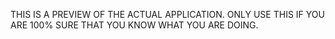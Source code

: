 THIS IS A PREVIEW OF THE ACTUAL APPLICATION. ONLY USE THIS IF YOU ARE 100% SURE THAT YOU KNOW WHAT YOU ARE DOING.
